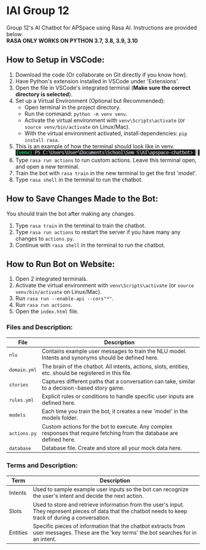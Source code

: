 # IAI Group 12

Group 12's AI Chatbot for APSpace using Rasa AI. Instructions are provided below.  
**RASA ONLY WORKS ON PYTHON 3.7, 3.8, 3.9, 3.10**

## How to Setup in VSCode:

1. Download the code (Or collaborate on Git directly if you know how).
2. Have Python's extension installed in VSCode under 'Extensions'.
3. Open the file in VSCode's integrated terminal (**Make sure the correct directory is selected**). 
4. Set up a Virtual Environment (Optional but Recommended):
   - Open terminal in the project directory.
   - Run the command: `python -m venv venv`.
   - Activate the virtual environment with `venv\Scripts\activate` (or `source venv/bin/activate` on Linux/Mac).
   - With the virtual environment activated, install dependencies: `pip install rasa`.
5. This is an example of how the terminal should look like in venv.
   ![Example Image](images/example.png)
6. Type `rasa run actions` to run custom actions. Leave this terminal open, and open a new terminal.
7. Train the bot with `rasa train` in the new terminal to get the first 'model'. 
8. Type `rasa shell` in the terminal to run the chatbot.

## How to Save Changes Made to the Bot:
You should train the bot after making any changes.
1. Type `rasa train` in the terminal to train the chatbot.
2. Type `rasa run actions` to restart the server if you have many any changes to `actions.py`.
3. Continue with `rasa shell` in the terminal to run the chatbot.


## How to Run Bot on Website:
1. Open 2 integrated terminals.
2. Activate the virtual environment with `venv\Scripts\activate` (or `source venv/bin/activate` on Linux/Mac).
3. Run `rasa run --enable-api --cors"*"`.
4. Run `rasa run actions`.
4. Open the `index.html` file. 


### Files and Description:

| File         | Description                                  |
| ------------ | -------------------------------------------- |
| `nlu`         | Contains example user messages to train the NLU model. Intents and synonyms should be defined here.  |
| `domain.yml`  | The brain of the chatbot. All intents, actions, slots, entities, etc. should be registered in this file. |
| `stories`     | Captures different paths that a conversation can take, similar to a decision-based story game. |
| `rules.yml`   | Explicit rules or conditions to handle specific user inputs are defined here.  |
| `models`      | Each time you train the bot, it creates a new 'model' in the models folder. |
| `actions.py`  | Custom actions for the bot to execute. Any complex responses that require fetching from the database are defined here. |
| `database`    | Database file. Create and store all your mock data here. |

### Terms and Description:

| Term        | Description                                 |
| ----------- | ------------------------------------------- |
| Intents     | Used to sample example user inputs so the bot can recognize the user's intent and decide the next action. |
| Slots       | Used to store and retrieve information from the user's input. They represent pieces of data that the chatbot needs to keep track of during a conversation. |
| Entities    | Specific pieces of information that the chatbot extracts from user messages. These are the 'key terms' the bot searches for in an intent. |



